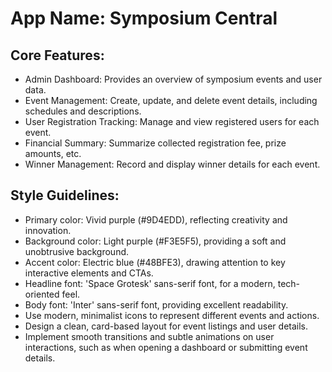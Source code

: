 # **App Name**: Symposium Central

## Core Features:
<!--  -->
- Admin Dashboard: Provides an overview of symposium events and user data.
- Event Management: Create, update, and delete event details, including schedules and descriptions.
- User Registration Tracking: Manage and view registered users for each event.
- Financial Summary: Summarize collected registration fee, prize amounts, etc.
- Winner Management: Record and display winner details for each event.

## Style Guidelines:

- Primary color: Vivid purple (#9D4EDD), reflecting creativity and innovation.
- Background color: Light purple (#F3E5F5), providing a soft and unobtrusive background.
- Accent color: Electric blue (#48BFE3), drawing attention to key interactive elements and CTAs.
- Headline font: 'Space Grotesk' sans-serif font, for a modern, tech-oriented feel.
- Body font: 'Inter' sans-serif font, providing excellent readability.
- Use modern, minimalist icons to represent different events and actions.
- Design a clean, card-based layout for event listings and user details.
- Implement smooth transitions and subtle animations on user interactions, such as when opening a dashboard or submitting event details.